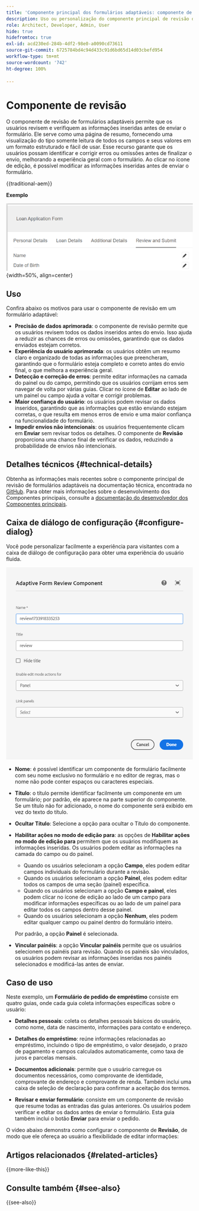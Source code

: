 ```yaml
---
title: 'Componente principal dos formulários adaptáveis: componente de revisão'
description: Uso ou personalização do componente principal de revisão de formulários adaptáveis.
role: Architect, Developer, Admin, User
hide: true
hidefromtoc: true
exl-id: acd230ed-284b-4df2-98e0-a0090cd73611
source-git-commit: 6725784bd4c94d433c91d6bd65d14d03cbefd954
workflow-type: tm+mt
source-wordcount: '742'
ht-degree: 100%

---
```



# Componente de revisão

O componente de revisão de formulários adaptáveis permite que os usuários revisem e verifiquem as informações inseridas antes de enviar o formulário. Ele serve como uma página de resumo, fornecendo uma visualização do tipo somente leitura de todos os campos e seus valores em um formato estruturado e fácil de usar. Esse recurso garante que os usuários possam identificar e corrigir erros ou omissões antes de finalizar o envio, melhorando a experiência geral com o formulário. Ao clicar no ícone de edição, é possível modificar as informações inseridas antes de enviar o formulário.

{{traditional-aem}}

**Exemplo**

![Componente de revisão](/help/adaptive-forms/assets/review-component.png){width=50%, align=center}

## Uso

Confira abaixo os motivos para usar o componente de revisão em um formulário adaptável:

- **Precisão de dados aprimorada**: o componente de revisão permite que os usuários revisem todos os dados inseridos antes do envio. Isso ajuda a reduzir as chances de erros ou omissões, garantindo que os dados enviados estejam corretos.
- **Experiência do usuário aprimorada**: os usuários obtêm um resumo claro e organizado de todas as informações que preencheram, garantindo que o formulário esteja completo e correto antes do envio final, o que melhora a experiência geral.
- **Detecção e correção de erros**: permite editar informações na camada do painel ou do campo, permitindo que os usuários corrijam erros sem navegar de volta por várias guias. Clicar no ícone de **Editar** ao lado de um painel ou campo ajuda a voltar e corrigir problemas.
- **Maior confiança do usuário**: os usuários podem revisar os dados inseridos, garantindo que as informações que estão enviando estejam corretas, o que resulta em menos erros de envio e uma maior confiança na funcionalidade do formulário.
- **Impedir envios não intencionais**: os usuários frequentemente clicam em **Enviar** sem revisar todos os detalhes. O componente de **Revisão** proporciona uma chance final de verificar os dados, reduzindo a probabilidade de envios não intencionais.


## Detalhes técnicos {#technical-details}

Obtenha as informações mais recentes sobre o componente principal de revisão de formulários adaptáveis na documentação técnica, encontrada no [GitHub](https://github.com/adobe/aem-core-forms-components/tree/master/ui.af.apps/src/main/content/jcr_root/apps/core/fd/components/form/textinput/v1/textinput). Para obter mais informações sobre o desenvolvimento dos Componentes principais, consulte a [documentação do desenvolvedor dos Componentes principais](/help/developing/overview.md).

## Caixa de diálogo de configuração {#configure-dialog}

Você pode personalizar facilmente a experiência para visitantes com a caixa de diálogo de configuração para obter uma experiência do usuário fluida.

![Caixa de diálogo de configuração](/help/adaptive-forms/assets/review-component-configure-dialog.png)

- **Nome**: é possível identificar um componente de formulário facilmente com seu nome exclusivo no formulário e no editor de regras, mas o nome não pode conter espaços ou caracteres especiais.

- **Título**: o título permite identificar facilmente um componente em um formulário; por padrão, ele aparece na parte superior do componente. Se um título não for adicionado, o nome do componente será exibido em vez do texto do título.
- **Ocultar Título**: Selecione a opção para ocultar o Título do componente.
- **Habilitar ações no modo de edição para**: as opções de **Habilitar ações no modo de edição para** permitem que os usuários modifiquem as informações inseridas. Os usuários podem editar as informações na camada do campo ou do painel.
   - Quando os usuários selecionam a opção **Campo**, eles podem editar campos individuais do formulário durante a revisão.
   - Quando os usuários selecionam a opção **Painel**, eles podem editar todos os campos de uma seção (painel) específica.
   - Quando os usuários selecionam a opção **Campo e painel**, eles podem clicar no ícone de edição ao lado de um campo para modificar informações específicas ou ao lado de um painel para editar todos os campos dentro desse painel.
   - Quando os usuários selecionam a opção **Nenhum**, eles podem editar qualquer campo ou painel dentro do formulário inteiro.

  Por padrão, a opção **Painel** é selecionada.

- **Vincular painéis**: a opção **Vincular painéis** permite que os usuários selecionem os painéis para revisão. Quando os painéis são vinculados, os usuários podem revisar as informações inseridas nos painéis selecionados e modificá-las antes de enviar.

## Caso de uso

Neste exemplo, um **Formulário de pedido de empréstimo** consiste em quatro guias, onde cada guia coleta informações específicas sobre o usuário:

- **Detalhes pessoais**: coleta os detalhes pessoais básicos do usuário, como nome, data de nascimento, informações para contato e endereço.

- **Detalhes do empréstimo**: reúne informações relacionadas ao empréstimo, incluindo o tipo de empréstimo, o valor desejado, o prazo de pagamento e campos calculados automaticamente, como taxa de juros e parcelas mensais.

- **Documentos adicionais**: permite que o usuário carregue os documentos necessários, como comprovante de identidade, comprovante de endereço e comprovante de renda. Também inclui uma caixa de seleção de declaração para confirmar a aceitação dos termos.

- **Revisar e enviar formulário**: consiste em um componente de revisão que resume todas as entradas das guias anteriores. Os usuários podem verificar e editar os dados antes de enviar o formulário. Esta guia também inclui o botão **Enviar** para enviar o pedido.

O vídeo abaixo demonstra como configurar o componente de **Revisão**, de modo que ele ofereça ao usuário a flexibilidade de editar informações:

## Artigos relacionados {#related-articles}

{{more-like-this}}

## Consulte também {#see-also}

{{see-also}}
